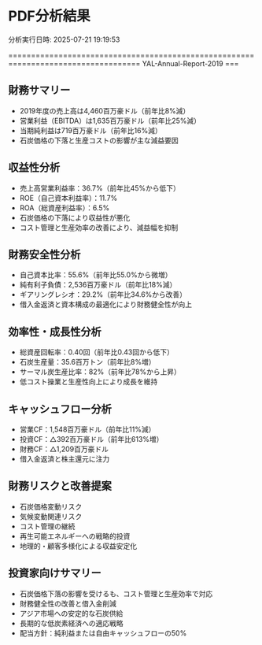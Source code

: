 # PDF分析結果
分析実行日時: 2025-07-21 19:19:53



=================================================================================== YAL-Annual-Report-2019 ===
## 財務サマリー
- 2019年度の売上高は4,460百万豪ドル（前年比8%減）
- 営業利益（EBITDA）は1,635百万豪ドル（前年比25%減）
- 当期純利益は719百万豪ドル（前年比16%減）
- 石炭価格の下落と生産コストの影響が主な減益要因

## 収益性分析
- 売上高営業利益率：36.7%（前年比45%から低下）
- ROE（自己資本利益率）：11.7%
- ROA（総資産利益率）：6.5%
- 石炭価格の下落により収益性が悪化
- コスト管理と生産効率の改善により、減益幅を抑制

## 財務安全性分析
- 自己資本比率：55.6%（前年比55.0%から微増）
- 純有利子負債：2,536百万豪ドル（前年比18%減）
- ギアリングレシオ：29.2%（前年比34.6%から改善）
- 借入金返済と資本構成の最適化により財務健全性が向上

## 効率性・成長性分析
- 総資産回転率：0.40回（前年比0.43回から低下）
- 石炭生産量：35.6百万トン（前年比8%増）
- サーマル炭生産比率：82%（前年比78%から上昇）
- 低コスト操業と生産性向上により成長を維持

## キャッシュフロー分析
- 営業CF：1,548百万豪ドル（前年比11%減）
- 投資CF：△392百万豪ドル（前年比613%増）
- 財務CF：△1,209百万豪ドル
- 借入金返済と株主還元に注力

## 財務リスクと改善提案
- 石炭価格変動リスク
- 気候変動関連リスク
- コスト管理の継続
- 再生可能エネルギーへの戦略的投資
- 地理的・顧客多様化による収益安定化

## 投資家向けサマリー
- 石炭価格下落の影響を受けるも、コスト管理と生産効率で対応
- 財務健全性の改善と借入金削減
- アジア市場への安定的な石炭供給
- 長期的な低炭素経済への適応戦略
- 配当方針：純利益または自由キャッシュフローの50%